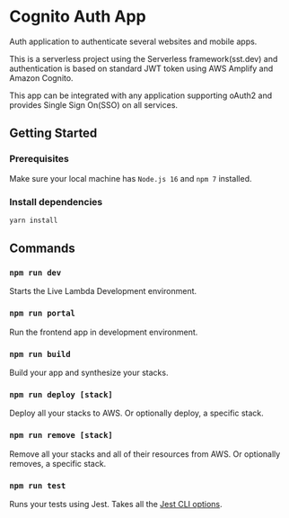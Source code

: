 # Cognito Auth App

Auth application to authenticate several websites and mobile apps.

This is a serverless project using the Serverless framework(sst.dev) and authentication is based on standard JWT token using AWS Amplify and Amazon Cognito.

This app can be integrated with any application supporting oAuth2 and provides Single Sign On(SSO) on all services.

## Getting Started

### Prerequisites

Make sure your local machine has `Node.js 16` and `npm 7` installed.

### Install dependencies

```sh
yarn install
```

## Commands

### `npm run dev`

Starts the Live Lambda Development environment.

### `npm run portal`

Run the frontend app in development environment.

### `npm run build`

Build your app and synthesize your stacks.

### `npm run deploy [stack]`

Deploy all your stacks to AWS. Or optionally deploy, a specific stack.

### `npm run remove [stack]`

Remove all your stacks and all of their resources from AWS. Or optionally removes, a specific stack.

### `npm run test`

Runs your tests using Jest. Takes all the [Jest CLI options](https://jestjs.io/docs/en/cli).
